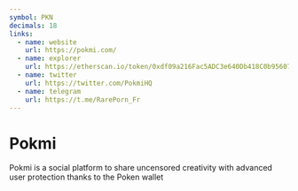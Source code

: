 ```yaml
---
symbol: PKN
decimals: 18
links:
  - name: website
    url: https://pokmi.com/
  - name: explorer
    url: https://etherscan.io/token/0xdf09a216Fac5ADC3e640Db418C0b956076509503
  - name: twitter
    url: https://twitter.com/PokmiHQ
  - name: telegram
    url: https://t.me/RarePorn_Fr
---
```


# Pokmi

Pokmi is a social platform to share uncensored creativity with advanced user protection thanks to the Poken wallet
